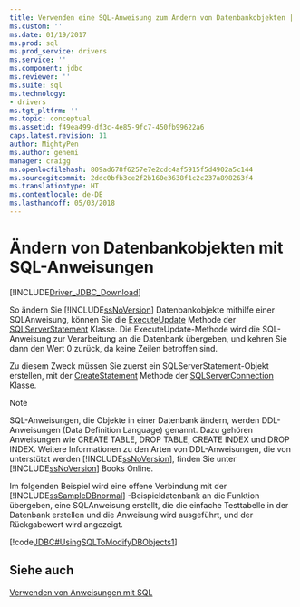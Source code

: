 ```yaml
---
title: Verwenden eine SQL-Anweisung zum Ändern von Datenbankobjekten | Microsoft Docs
ms.custom: ''
ms.date: 01/19/2017
ms.prod: sql
ms.prod_service: drivers
ms.service: ''
ms.component: jdbc
ms.reviewer: ''
ms.suite: sql
ms.technology:
- drivers
ms.tgt_pltfrm: ''
ms.topic: conceptual
ms.assetid: f49ea499-df3c-4e85-9fc7-450fb99622a6
caps.latest.revision: 11
author: MightyPen
ms.author: genemi
manager: craigg
ms.openlocfilehash: 809ad678f6257e7e2cdc4af5915f5d4902a5c144
ms.sourcegitcommit: 2ddc0bfb3ce2f2b160e3638f1c2c237a898263f4
ms.translationtype: HT
ms.contentlocale: de-DE
ms.lasthandoff: 05/03/2018
---
```

# <a name="using-an-sql-statement-to-modify-database-objects"></a>Ändern von Datenbankobjekten mit SQL-Anweisungen
[!INCLUDE[Driver_JDBC_Download](../../includes/driver_jdbc_download.md)]

  So ändern Sie [!INCLUDE[ssNoVersion](../../includes/ssnoversion_md.md)] Datenbankobjekte mithilfe einer SQL­Anweisung, können Sie die [ExecuteUpdate](../../connect/jdbc/reference/executeupdate-method-sqlserverstatement.md) Methode der [SQLServerStatement](../../connect/jdbc/reference/sqlserverstatement-class.md) Klasse. Die ExecuteUpdate-Methode wird die SQL-Anweisung zur Verarbeitung an die Datenbank übergeben, und kehren Sie dann den Wert 0 zurück, da keine Zeilen betroffen sind.  
  
 Zu diesem Zweck müssen Sie zuerst ein SQLServerStatement-Objekt erstellen, mit der [CreateStatement](../../connect/jdbc/reference/createstatement-method-sqlserverconnection.md) Methode der [SQLServerConnection](../../connect/jdbc/reference/sqlserverconnection-class.md) Klasse.  
  
> [!NOTE]  
>  SQL-Anweisungen, die Objekte in einer Datenbank ändern, werden DDL-Anweisungen (Data Definition Language) genannt. Dazu gehören Anweisungen wie CREATE TABLE, DROP TABLE, CREATE INDEX und DROP INDEX. Weitere Informationen zu den Arten von DDL-Anweisungen, die von unterstützt werden [!INCLUDE[ssNoVersion](../../includes/ssnoversion_md.md)], finden Sie unter [!INCLUDE[ssNoVersion](../../includes/ssnoversion_md.md)] Books Online.  
  
 Im folgenden Beispiel wird eine offene Verbindung mit der [!INCLUDE[ssSampleDBnormal](../../includes/sssampledbnormal_md.md)] -Beispieldatenbank an die Funktion übergeben, eine SQL­Anweisung erstellt, die die einfache Testtabelle in der Datenbank erstellen und die Anweisung wird ausgeführt, und der Rückgabewert wird angezeigt.  
  
 [!code[JDBC#UsingSQLToModifyDBObjects1](../../connect/jdbc/codesnippet/Java/using-an-sql-statement-t_0_1.java)]  
  
## <a name="see-also"></a>Siehe auch  
 [Verwenden von Anweisungen mit SQL](../../connect/jdbc/using-statements-with-sql.md)  
  
  
